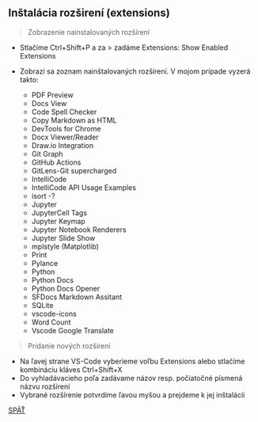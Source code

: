 ## Inštalácia rozširení (extensions) 

> Zobrazenie nainstalovaných rozšírení

* Stlačíme Ctrl+Shift+P a za > zadáme Extensions: Show Enabled Extensions

* Zobrazí sa zoznam nainštalovaných rozšírení. V mojom prípade vyzerá takto:

    * PDF Preview
    * Docs View
    * Code Spell Checker
    * Copy Markdown as HTML
    * DevTools for Chrome
    * Docx Viewer/Reader
    * Draw.io Integration
    * Git Graph
    * GitHub Actions
    * GitLens-Git supercharged
    * IntelliCode
    * IntelliCode API Usage Examples
    * isort -?
    * Jupyter
    * JupyterCell Tags
    * Jupyter Keymap
    * Jupyter Notebook Renderers
    * Jupyter Slide Show
    * mplstyle (Matplotlib)
    * Print
    * Pylance
    * Python
    * Python Docs
    * Python Docs Opener
    * SFDocs Markdown Assitant
    * SQLite
    * vscode-icons
    * Word Count
    * Vscode Google Translate

> Pridanie nových rozšírení

* Na ľavej strane VS-Code vyberieme voľbu Extensions alebo stlačíme kombináciu kláves Ctrl+Shift+X
* Do vyhladávacieho poľa zadávame názov resp. počiatočné písmená názvu rozšírení
* Vybrané rozšírenie potvrdíme ľavou myšou a prejdeme k jej inštalácii

[SPÄŤ](../02_Instalacia_a_konfiguracia_VS-Code.md)